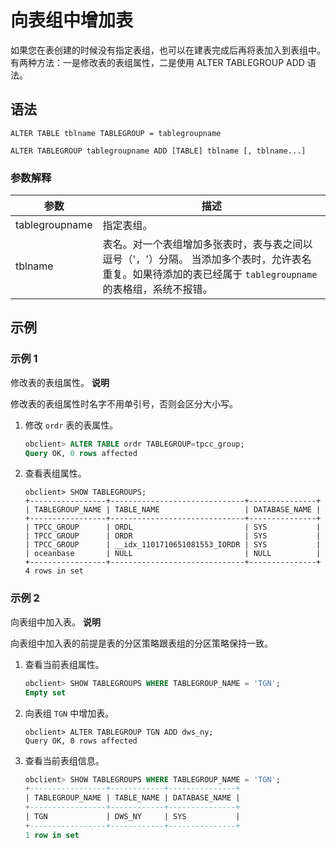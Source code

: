 向表组中增加表 
============================

如果您在表创建的时候没有指定表组，也可以在建表完成后再将表加入到表组中。有两种方法：一是修改表的表组属性，二是使用 ALTER TABLEGROUP ADD 语法。

语法 
-----------------------

```unknow
ALTER TABLE tblname TABLEGROUP = tablegroupname
```



```unknow
ALTER TABLEGROUP tablegroupname ADD [TABLE] tblname [, tblname...]
```



### 参数解释 



|     **参数**     |                                                         **描述**                                                         |
|----------------|------------------------------------------------------------------------------------------------------------------------|
| tablegroupname | 指定表组。                                                                                                                  |
| tblname        | 表名。对一个表组增加多张表时，表与表之间以逗号（'，'）分隔。 当添加多个表时，允许表名重复。如果待添加的表已经属于 `tablegroupname`的表格组，系统不报错。 |



示例 
-----------------------

### 示例 1 

修改表的表组属性。
**说明**

修改表的表组属性时名字不用单引号，否则会区分大小写。

1. 修改 `ordr` 表的表属性。

   ```sql
   obclient> ALTER TABLE ordr TABLEGROUP=tpcc_group;
   Query OK, 0 rows affected
   ```

   

2. 查看表组属性。

   ```unknow
   obclient> SHOW TABLEGROUPS;
   +-----------------+------------------------------+---------------+
   | TABLEGROUP_NAME | TABLE_NAME                   | DATABASE_NAME |
   +-----------------+------------------------------+---------------+
   | TPCC_GROUP      | ORDL                         | SYS           |
   | TPCC_GROUP      | ORDR                         | SYS           |
   | TPCC_GROUP      | __idx_1101710651081553_IORDR | SYS           |
   | oceanbase       | NULL                         | NULL          |
   +-----------------+------------------------------+---------------+
   4 rows in set
   ```

   




### 示例 2 

向表组中加入表。
**说明**

向表组中加入表的前提是表的分区策略跟表组的分区策略保持一致。

1. 查看当前表组属性。

   ```sql
   obclient> SHOW TABLEGROUPS WHERE TABLEGROUP_NAME = 'TGN';
   Empty set
   ```

   

2. 向表组 `TGN` 中增加表。

   ```unknow
   obclient> ALTER TABLEGROUP TGN ADD dws_ny;
   Query OK, 0 rows affected
   ```

   

3. 查看当前表组信息。

   ```sql
   obclient> SHOW TABLEGROUPS WHERE TABLEGROUP_NAME = 'TGN';
   +-----------------+------------+---------------+
   | TABLEGROUP_NAME | TABLE_NAME | DATABASE_NAME |
   +-----------------+------------+---------------+
   | TGN             | DWS_NY     | SYS           |
   +-----------------+------------+---------------+
   1 row in set
   ```

   



